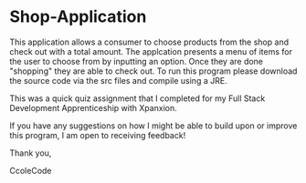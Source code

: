 # Shop-Application
This application allows a consumer to choose products from the shop and check out with a total amount.
The applcation presents a menu of items for the user to choose from by inputting an option. Once they are done "shopping" they are able to check out.
To run this program please download the source code via the src files and compile using a JRE. 

This was a quick quiz assignment that I completed for my Full Stack Development Apprenticeship with Xpanxion.

If you have any suggestions on how I might be able to build upon or improve this program, I am open to receiving feedback!


Thank you,

CcoleCode

